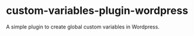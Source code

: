 # custom-variables-plugin-wordpress
A simple plugin to create global custom variables in Wordpress.
